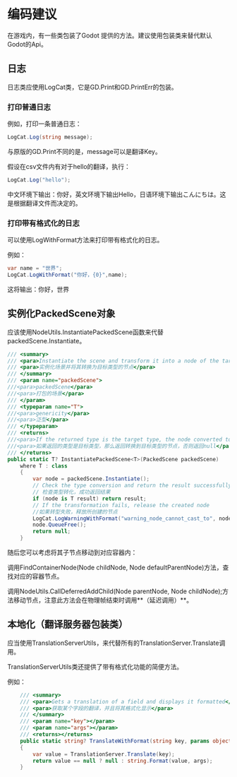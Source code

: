 # 编码建议

在游戏内，有一些类包装了Godot 提供的方法。建议使用包装类来替代默认Godot的Api。

## 日志

日志类应使用LogCat类，它是GD.Print和GD.PrintErr的包装。

### 打印普通日志

例如，打印一条普通日志：

```c#
LogCat.Log(string message);
```

与原版的GD.Print不同的是，message可以是翻译Key。

假设在csv文件内有对于hello的翻译，执行：

```c#
LogCat.Log("hello");
```

中文环境下输出：你好，英文环境下输出Hello，日语环境下输出こんにちは。这是根据翻译文件而决定的。

### 打印带有格式化的日志

可以使用LogWithFormat方法来打印带有格式化的日志。

例如：

```c#
var name = "世界";
LogCat.LogWithFormat("你好，{0}",name);
```

这将输出：你好，世界

## 实例化PackedScene对象

应该使用NodeUtils.InstantiatePackedScene函数来代替 packedScene.Instantiate。

```c#
/// <summary>
/// <para>Instantiate the scene and transform it into a node of the target type</para>
/// <para>实例化场景并将其转换为目标类型的节点</para>
/// </summary>
/// <param name="packedScene">
///<para>packedScene</para>
///<para>打包的场景</para>
/// </param>
/// <typeparam name="T">
///<para>genericity</para>
///<para>泛型</para>
/// </typeparam>
/// <returns>
///<para>If the returned type is the target type, the node converted to the target type is returned, otherwise null is returned</para>
///<para>如果返回的类型是目标类型，那么返回转换到目标类型的节点，否则返回null</para>
/// </returns>
public static T? InstantiatePackedScene<T>(PackedScene packedScene)
    where T : class
    {
        var node = packedScene.Instantiate();
        // Check the type conversion and return the result successfully
        // 检查类型转化，成功返回结果
        if (node is T result) return result;
        // If the transformation fails, release the created node
        //如果转型失败，释放所创建的节点
        LogCat.LogWarningWithFormat("warning_node_cannot_cast_to", node, nameof(T));
        node.QueueFree();
        return null;
    }
```

随后您可以考虑将其子节点移动到对应容器内：

调用FindContainerNode(Node childNode, Node defaultParentNode)方法，查找对应的容器节点。

调用NodeUtils.CallDeferredAddChild(Node parentNode, Node childNode);方法移动节点，注意此方法会在物理帧结束时调用**（延迟调用）**。

## 本地化（翻译服务器包装类）

应当使用TranslationServerUtils，来代替所有的TranslationServer.Translate调用。

TranslationServerUtils类还提供了带有格式化功能的简便方法。

例如：

```c#
    /// <summary>
    /// <para>Gets a translation of a field and displays it formatted</para>
    /// <para>获取某个字段的翻译，并且将其格式化显示</para>
    /// </summary>
    /// <param name="key"></param>
    /// <param name="args"></param>
    /// <returns></returns>
    public static string? TranslateWithFormat(string key, params object[] args)
    {
        var value = TranslationServer.Translate(key);
        return value == null ? null : string.Format(value, args);
    }
```

